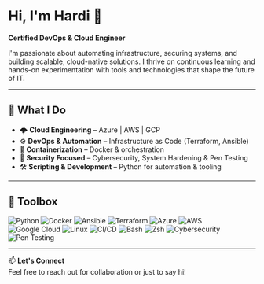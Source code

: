 # Hi, I'm Hardi 👋  
**Certified DevOps & Cloud Engineer**

I'm passionate about automating infrastructure, securing systems, and building scalable, cloud-native solutions. I thrive on continuous learning and hands-on experimentation with tools and technologies that shape the future of IT.

---

## 🚀 What I Do
- 🌩️ **Cloud Engineering** – Azure | AWS | GCP  
- ⚙️ **DevOps & Automation** – Infrastructure as Code (Terraform, Ansible)  
- 🐳 **Containerization** – Docker & orchestration  
- 🔐 **Security Focused** – Cybersecurity, System Hardening & Pen Testing  
- 🛠️ **Scripting & Development** – Python for automation & tooling  

---

## 🧰 Toolbox  

![Python](https://img.shields.io/badge/-Python-3776AB?style=for-the-badge&logo=python&logoColor=white)
![Docker](https://img.shields.io/badge/-Docker-2496ED?style=for-the-badge&logo=docker&logoColor=white)
![Ansible](https://img.shields.io/badge/-Ansible-EE0000?style=for-the-badge&logo=ansible&logoColor=white)
![Terraform](https://img.shields.io/badge/-Terraform-7B42BC?style=for-the-badge&logo=terraform&logoColor=white)
![Azure](https://img.shields.io/badge/-Azure-0078D4?style=for-the-badge&logo=microsoft-azure&logoColor=white)
![AWS](https://img.shields.io/badge/-AWS-232F3E?style=for-the-badge&logo=amazon-aws&logoColor=white)
![Google Cloud](https://img.shields.io/badge/-GCP-4285F4?style=for-the-badge&logo=google-cloud&logoColor=white)
![Linux](https://img.shields.io/badge/-Linux-FCC624?style=for-the-badge&logo=linux&logoColor=black)
![CI/CD](https://img.shields.io/badge/-CI/CD-0A0A0A?style=for-the-badge&logo=githubactions&logoColor=white)
![Bash](https://img.shields.io/badge/-Bash-4EAA25?style=for-the-badge&logo=gnu-bash&logoColor=white)
![Zsh](https://img.shields.io/badge/-Zsh-000000?style=for-the-badge&logo=gnu-bash&logoColor=white)
![Cybersecurity](https://img.shields.io/badge/-Cybersecurity-FF5733?style=for-the-badge)
![Pen Testing](https://img.shields.io/badge/-PenTesting-900C3F?style=for-the-badge)

---

📫 **Let's Connect**  
Feel free to reach out for collaboration or just to say hi!
